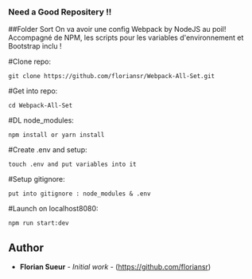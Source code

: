 ### Need a Good Repositery !!

##Folder Sort
On va avoir une config Webpack by NodeJS au poil! Accompagné de NPM, les scripts pour les variables d'environnement et Bootstrap inclu !

#Clone repo:
```
git clone https://github.com/floriansr/Webpack-All-Set.git
```

#Get into repo:
```
cd Webpack-All-Set
```

#DL node_modules:
```
npm install or yarn install
```

#Create .env and setup:
```
touch .env and put variables into it
```

#Setup gitignore:
```
put into gitignore : node_modules & .env
```

#Launch on localhost8080:
```
npm run start:dev
```

## Author
* **Florian Sueur** - *Initial work* - (https://github.com/floriansr)


